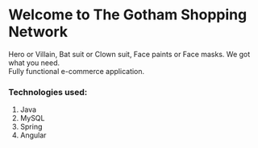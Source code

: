 # Welcome to The Gotham Shopping Network
Hero or Villain, Bat suit or Clown suit, Face paints or Face masks. We got what you need.<br/>
Fully functional e-commerce application.

### Technologies used: 
1. Java 
2. MySQL
3. Spring
4. Angular

